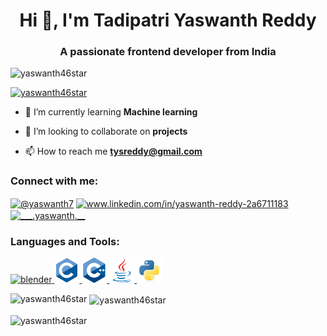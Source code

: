 <h1 align="center">Hi 👋, I'm Tadipatri Yaswanth Reddy</h1>
<h3 align="center">A passionate frontend developer from India</h3>

<p align="left"> <img src="https://komarev.com/ghpvc/?username=yaswanth46star&label=Profile%20views&color=0e75b6&style=flat" alt="yaswanth46star" /> </p>

<p align="left"> <a href="https://github.com/ryo-ma/github-profile-trophy"><img src="https://github-profile-trophy.vercel.app/?username=yaswanth46star" alt="yaswanth46star" /></a> </p>

- 🌱 I’m currently learning **Machine learning**

- 👯 I’m looking to collaborate on **projects**

- 📫 How to reach me **tysreddy@gmail.com**

<h3 align="left">Connect with me:</h3>
<p align="left">
<a href="https://twitter.com/@yaswanth7" target="blank"><img align="center" src="https://raw.githubusercontent.com/rahuldkjain/github-profile-readme-generator/master/src/images/icons/Social/twitter.svg" alt="@yaswanth7" height="30" width="40" /></a>
<a href="https://linkedin.com/in/www.linkedin.com/in/yaswanth-reddy-2a6711183" target="blank"><img align="center" src="https://raw.githubusercontent.com/rahuldkjain/github-profile-readme-generator/master/src/images/icons/Social/linked-in-alt.svg" alt="www.linkedin.com/in/yaswanth-reddy-2a6711183" height="30" width="40" /></a>
<a href="https://instagram.com/___.yaswanth.__" target="blank"><img align="center" src="https://raw.githubusercontent.com/rahuldkjain/github-profile-readme-generator/master/src/images/icons/Social/instagram.svg" alt="___.yaswanth.__" height="30" width="40" /></a>
</p>

<h3 align="left">Languages and Tools:</h3>
<p align="left"> <a href="https://www.blender.org/" target="_blank" rel="noreferrer"> <img src="https://download.blender.org/branding/community/blender_community_badge_white.svg" alt="blender" width="40" height="40"/> </a> <a href="https://www.cprogramming.com/" target="_blank" rel="noreferrer"> <img src="https://raw.githubusercontent.com/devicons/devicon/master/icons/c/c-original.svg" alt="c" width="40" height="40"/> </a> <a href="https://www.w3schools.com/cpp/" target="_blank" rel="noreferrer"> <img src="https://raw.githubusercontent.com/devicons/devicon/master/icons/cplusplus/cplusplus-original.svg" alt="cplusplus" width="40" height="40"/> </a> <a href="https://www.java.com" target="_blank" rel="noreferrer"> <img src="https://raw.githubusercontent.com/devicons/devicon/master/icons/java/java-original.svg" alt="java" width="40" height="40"/> </a> <a href="https://www.python.org" target="_blank" rel="noreferrer"> <img src="https://raw.githubusercontent.com/devicons/devicon/master/icons/python/python-original.svg" alt="python" width="40" height="40"/> </a> </p>

<p><img align="left" src="https://github-readme-stats.vercel.app/api/top-langs?username=yaswanth46star&show_icons=true&locale=en&layout=compact" alt="yaswanth46star" /></p>

<p>&nbsp;<img align="center" src="https://github-readme-stats.vercel.app/api?username=yaswanth46star&show_icons=true&locale=en" alt="yaswanth46star" /></p>

<p><img align="center" src="https://github-readme-streak-stats.herokuapp.com/?user=yaswanth46star&" alt="yaswanth46star" /></p>
